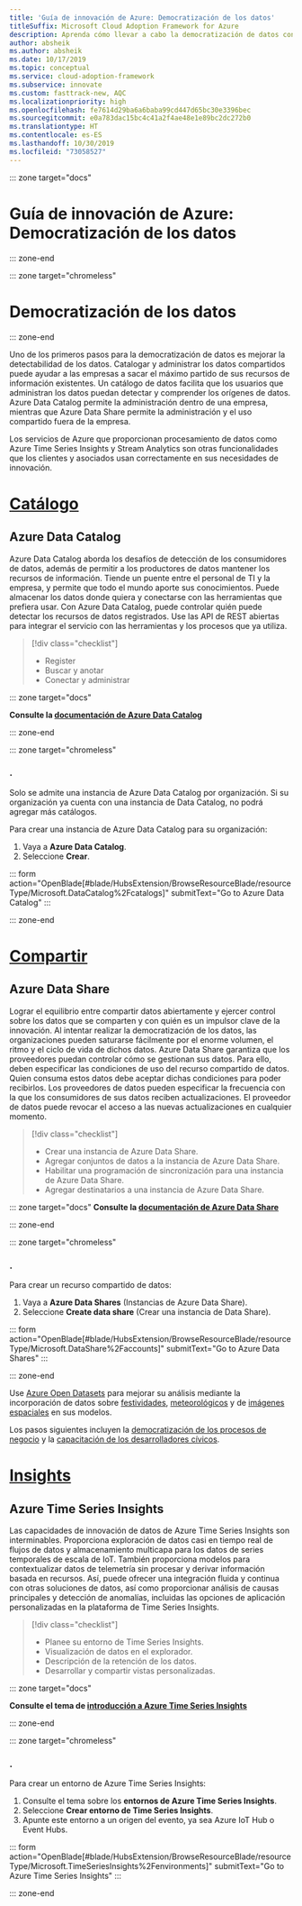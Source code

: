 ```yaml
---
title: 'Guía de innovación de Azure: Democratización de los datos'
titleSuffix: Microsoft Cloud Adoption Framework for Azure
description: Aprenda cómo llevar a cabo la democratización de datos con Azure
author: absheik
ms.author: absheik
ms.date: 10/17/2019
ms.topic: conceptual
ms.service: cloud-adoption-framework
ms.subservice: innovate
ms.custom: fasttrack-new, AQC
ms.localizationpriority: high
ms.openlocfilehash: fe7614d29ba6a6baba99cd447d65bc30e3396bec
ms.sourcegitcommit: e0a783dac15bc4c41a2f4ae48e1e89bc2dc272b0
ms.translationtype: HT
ms.contentlocale: es-ES
ms.lasthandoff: 10/30/2019
ms.locfileid: "73058527"
---
```

::: zone target="docs"

# <a name="azure-innovation-guide-democratize-data"></a>Guía de innovación de Azure: Democratización de los datos

::: zone-end

::: zone target="chromeless"

# <a name="democratize-data"></a>Democratización de los datos

::: zone-end

Uno de los primeros pasos para la democratización de datos es mejorar la detectabilidad de los datos. Catalogar y administrar los datos compartidos puede ayudar a las empresas a sacar el máximo partido de sus recursos de información existentes. Un catálogo de datos facilita que los usuarios que administran los datos puedan detectar y comprender los orígenes de datos. Azure Data Catalog permite la administración dentro de una empresa, mientras que Azure Data Share permite la administración y el uso compartido fuera de la empresa.

Los servicios de Azure que proporcionan procesamiento de datos como Azure Time Series Insights y Stream Analytics son otras funcionalidades que los clientes y asociados usan correctamente en sus necesidades de innovación.

# <a name="catalogtabcatalog"></a>[Catálogo](#tab/Catalog)

## <a name="azure-data-catalog"></a>Azure Data Catalog

Azure Data Catalog aborda los desafíos de detección de los consumidores de datos, además de permitir a los productores de datos mantener los recursos de información. Tiende un puente entre el personal de TI y la empresa, y permite que todo el mundo aporte sus conocimientos. Puede almacenar los datos donde quiera y conectarse con las herramientas que prefiera usar. Con Azure Data Catalog, puede controlar quién puede detectar los recursos de datos registrados. Use las API de REST abiertas para integrar el servicio con las herramientas y los procesos que ya utiliza.

> [!div class="checklist"]
>
> - Register
> - Buscar y anotar
> - Conectar y administrar

::: zone target="docs"

**Consulte la [documentación de Azure Data Catalog](https://docs.microsoft.com/azure/data-catalog)**

::: zone-end

::: zone target="chromeless"

### <a name="action"></a>.

Solo se admite una instancia de Azure Data Catalog por organización. Si su organización ya cuenta con una instancia de Data Catalog, no podrá agregar más catálogos.

Para crear una instancia de Azure Data Catalog para su organización:

1. Vaya a **Azure Data Catalog**.
2. Seleccione **Crear**.

<!-- markdownlint-disable DOCSMD001 -->

::: form action="OpenBlade[#blade/HubsExtension/BrowseResourceBlade/resourceType/Microsoft.DataCatalog%2Fcatalogs]" submitText="Go to Azure Data Catalog" :::

<!-- markdownlint-enable DOCSMD001 -->

::: zone-end

# <a name="sharetabshare"></a>[Compartir](#tab/Share)

## <a name="azure-data-share"></a>Azure Data Share

Lograr el equilibrio entre compartir datos abiertamente y ejercer control sobre los datos que se comparten y con quién es un impulsor clave de la innovación. Al intentar realizar la democratización de los datos, las organizaciones pueden saturarse fácilmente por el enorme volumen, el ritmo y el ciclo de vida de dichos datos. Azure Data Share garantiza que los proveedores puedan controlar cómo se gestionan sus datos. Para ello, deben especificar las condiciones de uso del recurso compartido de datos. Quien consuma estos datos debe aceptar dichas condiciones para poder recibirlos. Los proveedores de datos pueden especificar la frecuencia con la que los consumidores de sus datos reciben actualizaciones. El proveedor de datos puede revocar el acceso a las nuevas actualizaciones en cualquier momento.

> [!div class="checklist"]
>
> - Crear una instancia de Azure Data Share.
> - Agregar conjuntos de datos a la instancia de Azure Data Share.
> - Habilitar una programación de sincronización para una instancia de Azure Data Share.
> - Agregar destinatarios a una instancia de Azure Data Share.

::: zone target="docs"
**Consulte la [documentación de Azure Data Share](https://docs.microsoft.com/azure/data-share)**

::: zone-end

::: zone target="chromeless"

<!-- markdownlint-disable MD024 -->

### <a name="action"></a>.

Para crear un recurso compartido de datos:

1. Vaya a **Azure Data Shares** (Instancias de Azure Data Share).
2. Seleccione **Create data share** (Crear una instancia de Data Share).

<!-- markdownlint-disable DOCSMD001 -->

::: form action="OpenBlade[#blade/HubsExtension/BrowseResourceBlade/resourceType/Microsoft.DataShare%2Faccounts]" submitText="Go to Azure Data Shares" :::

<!-- markdownlint-enable DOCSMD001 -->

::: zone-end

Use [Azure Open Datasets](https://docs.microsoft.com/azure/open-datasets/overview-what-are-open-datasets) para mejorar su análisis mediante la incorporación de datos sobre [festividades](https://azure.microsoft.com/services/open-datasets/catalog/public-holidays), [meteorológicos](https://azure.microsoft.com/services/open-datasets/catalog/noaa-global-forecast-system) y de [imágenes espaciales](https://azure.microsoft.com/services/open-datasets/catalog/hls) en sus modelos.

Los pasos siguientes incluyen la [democratización de los procesos de negocio](https://docs.microsoft.com/business-applications-release-notes/october18/microsoft-flow/democratize-business-processes) y la [capacitación de los desarrolladores cívicos](https://docs.microsoft.com/business-applications-release-notes/october18/microsoft-flow/empower-citizen-developers).

# <a name="insightstabinsights"></a>[Insights](#tab/Insights)

## <a name="azure-time-series-insights"></a>Azure Time Series Insights

Las capacidades de innovación de datos de Azure Time Series Insights son interminables. Proporciona exploración de datos casi en tiempo real de flujos de datos y almacenamiento multicapa para los datos de series temporales de escala de IoT. También proporciona modelos para contextualizar datos de telemetría sin procesar y derivar información basada en recursos. Así, puede ofrecer una integración fluida y continua con otras soluciones de datos, así como proporcionar análisis de causas principales y detección de anomalías, incluidas las opciones de aplicación personalizadas en la plataforma de Time Series Insights.

> [!div class="checklist"]
>
> - Planee su entorno de Time Series Insights.
> - Visualización de datos en el explorador.
> - Descripción de la retención de los datos.
> - Desarrollar y compartir vistas personalizadas.

::: zone target="docs"

**Consulte el tema de [introducción a Azure Time Series Insights](https://docs.microsoft.com/azure/time-series-insights/time-series-insights-update-overview)**

::: zone-end

::: zone target="chromeless"

### <a name="action"></a>.

Para crear un entorno de Azure Time Series Insights:

1. Consulte el tema sobre los **entornos de Azure Time Series Insights**.
2. Seleccione **Crear entorno de Time Series Insights**.
3. Apunte este entorno a un origen del evento, ya sea Azure IoT Hub o Event Hubs.

<!-- markdownlint-disable DOCSMD001 -->

::: form action="OpenBlade[#blade/HubsExtension/BrowseResourceBlade/resourceType/Microsoft.TimeSeriesInsights%2Fenvironments]" submitText="Go to Azure Time Series Insights" :::

<!-- markdownlint-enable DOCSMD001 -->

::: zone-end
